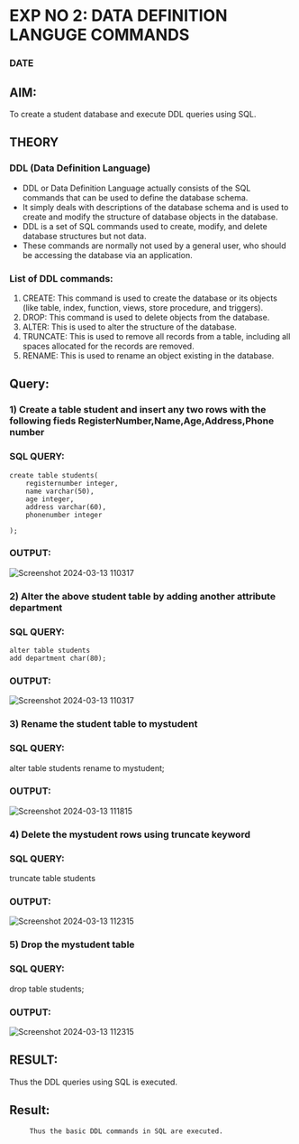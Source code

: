# EXP NO 2: DATA DEFINITION LANGUGE COMMANDS 
### DATE
## AIM:
To create a student database and execute DDL queries using SQL.


## THEORY
### DDL (Data Definition Language)

* DDL or Data Definition Language actually consists of the SQL commands that can be used to define the database schema.
* It simply deals with descriptions of the database schema and is used to create and modify the structure of database objects in the database.
* DDL is a set of SQL commands used to create, modify, and delete database structures but not data.
* These commands are normally not used by a general user, who should be accessing the database via an application.

 
### List of DDL commands: 
1. CREATE: This command is used to create the database or its objects (like table, index, function, views, store procedure, and triggers).
2. DROP: This command is used to delete objects from the database.
3. ALTER: This is used to alter the structure of the database.
4. TRUNCATE: This is used to remove all records from a table, including all spaces allocated for the records are removed.
5. RENAME: This is used to rename an object existing in the database.

## Query:

### 1) Create a table student  and insert any two rows with the following fieds RegisterNumber,Name,Age,Address,Phone number

### SQL QUERY: 
```
create table students(
    registernumber integer,
    name varchar(50),
    age integer,
    address varchar(60),
    phonenumber integer
    
);
```
### OUTPUT:
![Screenshot 2024-03-13 110317](https://github.com/sakthipriyadhanusu/DBMS/assets/119393194/28576b8f-dc1a-4950-aa2d-efa3a0c0adc5)


### 2) Alter the above student table by adding another attribute department

### SQL QUERY:
```
alter table students
add department char(80);
```
### OUTPUT:
![Screenshot 2024-03-13 110317](https://github.com/sakthipriyadhanusu/DBMS/assets/119393194/79e91054-1c31-40ad-a62f-44590f1f595b)

### 3) Rename the student table to mystudent

### SQL QUERY: 
alter table students rename to mystudent;

### OUTPUT:
![Screenshot 2024-03-13 111815](https://github.com/sakthipriyadhanusu/DBMS/assets/119393194/a26a4b95-77f2-458c-a9d0-338e2649c32d)

### 4) Delete the mystudent rows using truncate keyword

### SQL QUERY: 
truncate table students

### OUTPUT:
![Screenshot 2024-03-13 112315](https://github.com/sakthipriyadhanusu/DBMS/assets/119393194/817ce03a-f376-4cce-ae60-dbb906eaadba)

### 5) Drop the mystudent table
 
### SQL QUERY: 
drop table students;

### OUTPUT:
![Screenshot 2024-03-13 112315](https://github.com/sakthipriyadhanusu/DBMS/assets/119393194/54dcf9fb-3137-4e6a-8119-d005c29705b6)

## RESULT:
Thus the DDL queries using SQL is executed.








## Result:
         Thus the basic DDL commands in SQL are executed. 


